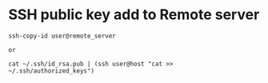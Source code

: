 # SSH public key add to Remote server
```
ssh-copy-id user@remote_server

or

cat ~/.ssh/id_rsa.pub | (ssh user@host "cat >> ~/.ssh/authorized_keys")
```